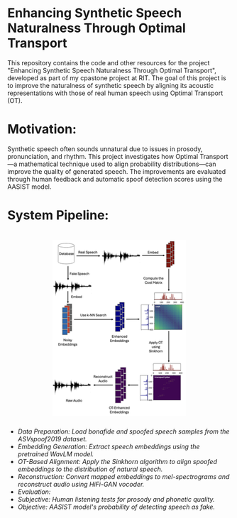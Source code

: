 # Enhancing Synthetic Speech Naturalness Through Optimal Transport

This repository contains the code and other resources for the project "Enhancing Synthetic Speech Naturalness Through Optimal Transport", developed as part of my cpastone project at RIT. The goal of this project is to improve the naturalness of synthetic speech by aligning its acoustic representations with those of real human speech using Optimal Transport (OT).

# Motivation:

Synthetic speech often sounds unnatural due to issues in prosody, pronunciation, and rhythm. This project investigates how Optimal Transport—a mathematical technique used to align probability distributions—can improve the quality of generated speech. The improvements are evaluated through human feedback and automatic spoof detection scores using the AASIST model.

# System Pipeline:

 <h1 align = "center"><img src="https://github.com/mu9326/OT-Speech-Enhancement/blob/main/sys_pipeline.png" width="300" /></h1>


* *Data Preparation: Load bonafide and spoofed speech samples from the ASVspoof2019 dataset.*
* *Embedding Generation: Extract speech embeddings using the pretrained WavLM model.*
* *OT-Based Alignment: Apply the Sinkhorn algorithm to align spoofed embeddings to the distribution of natural speech.*
* *Reconstruction: Convert mapped embeddings to mel-spectrograms and reconstruct audio using HiFi-GAN vocoder.*
* *Evaluation:*
*   *Subjective: Human listening tests for prosody and phonetic quality.*
*   *Objective: AASIST model's probability of detecting speech as fake.*



